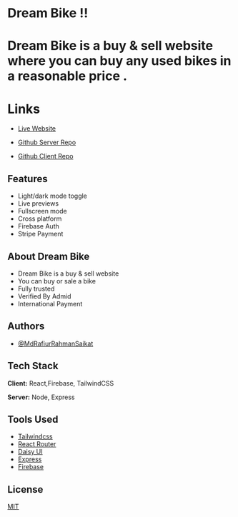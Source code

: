 # Dream Bike !!

# Dream Bike is a buy & sell website where you can buy any used bikes in a reasonable price .


# Links

- [Live Website](https://dreambike00000001.web.app/)

- [Github Server Repo ](https://github.com/programming-hero-web-course-4/b612-used-products-resale-server-side-RafiurRahmanSaikat)
- [Github Client Repo ](https://github.com/programming-hero-web-course-4/b612-used-products-resale-clients-side-RafiurRahmanSaikat)

## Features

- Light/dark mode toggle
- Live previews
- Fullscreen mode
- Cross platform
- Firebase Auth
- Stripe Payment

## About Dream Bike

- Dream Bike is a buy & sell website
- You can buy or sale a bike
- Fully trusted
- Verified By Admid
- International Payment

## Authors

- [@MdRafiurRahmanSaikat](https://github.com/MdRafiurRahmanSaikat/)

## Tech Stack

**Client:** React,Firebase, TailwindCSS

**Server:** Node, Express

## Tools Used

- [Tailwindcss](https://tailwindcss.com/)
- [React Router](https://reactrouter.com/en/main)
- [Daisy UI](https://daisyui.com/)
- [Express](https://expressjs.com/)
- [Firebase](https://firebase.google.com/)


## License

[MIT](https://choosealicense.com/licenses/mit/)
